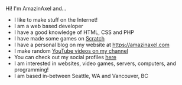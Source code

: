 Hi! I'm AmazinAxel and...
- I like to make stuff on the Internet!
- I am a web based developer
- I have a good knowledge of HTML, CSS and PHP
- I have made some games on [Scratch](https://scratch.mit.edu/users/AmazinAxel/) 
- I have a personal blog on my website at https://amazinaxel.com
- I make random [YouTube videos on my channel](https://www.youtube.com/channel/UC2rR60IXOH_ExzPAYS1CPcA)
- You can check out my social profiles [here](https://amazinaxel.com/about-me.html)
- I am interested in websites, video games, servers, computers, and programming!
- I am based in-between Seattle, WA and Vancouver, BC
